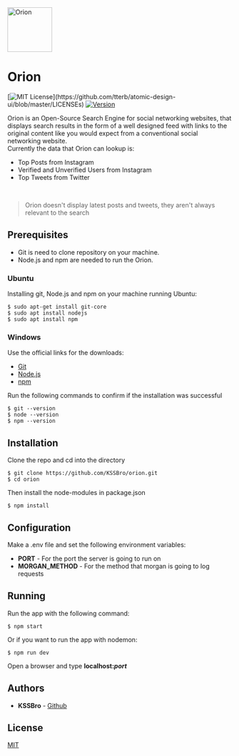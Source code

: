 <img alt="Orion" src="https://raw.githubusercontent.com/KSSBro/orion/master/public/images/logo.webp" height="100">

# Orion
[![MIT License](https://img.shields.io/apm/l/atomic-design-ui.svg?)](https://github.com/tterb/atomic-design-ui/blob/master/LICENSEs)
[![Version](https://badge.fury.io/gh/tterb%2FHyde.svg)](https://badge.fury.io/gh/tterb%2FHyde)

Orion is an Open-Source Search Engine for social networking websites, that displays search results in the form of a well designed feed with links to the original content like you would expect from a conventional social networking website.
<br/>
Currently the data that Orion can lookup is:
- Top Posts from Instagram 
- Verified and Unverified Users from Instagram
- Top Tweets from Twitter
<br/>

> Orion doesn't display latest posts and tweets, they aren't always relevant to the search 

## Prerequisites

- Git is need to clone repository on your machine.
- Node.js and npm are needed to run the Orion.

### Ubuntu

Installing git, Node.js and npm on your machine running Ubuntu:

``` 
$ sudo apt-get install git-core
$ sudo apt install nodejs
$ sudo apt install npm
```
### Windows 

Use the official links for the downloads:
- [Git](https://git-scm.com/)
- [Node.js](https://nodejs.org/en/download/)
- [npm](https://www.npmjs.com/get-npm)

Run the following commands to confirm if the installation was successful

```
$ git --version
$ node --version
$ npm --version 
```

## Installation

Clone the repo and cd into the directory 

```
$ git clone https://github.com/KSSBro/orion.git
$ cd orion 
```

Then install the node-modules in package.json

```
$ npm install
```

## Configuration 

Make a .env file and set the following environment variables: 
- **PORT** - For the port the server is going to run on
- **MORGAN_METHOD** - For the method that morgan is going to log requests

## Running

Run the app with the following command:

```
$ npm start
```

Or if you want to run the app with nodemon: 

```
$ npm run dev
```

Open a browser and type **localhost:_port_**

## Authors

- **KSSBro** - [Github](https://github.com/KSSBro)

## License

[MIT](https://choosealicense.com/licenses/mit/)
